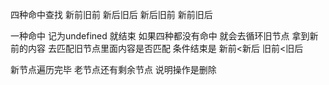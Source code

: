 四种命中查找
新前旧前
新后旧后
新后旧前
新前旧后

一种命中 记为undefined 就结束 如果四种都没有命中 就会去循环旧节点 拿到新前的内容 去匹配旧节点里面内容是否匹配 
条件结束是 新前<新后 旧前<旧后

新节点遍历完毕 老节点还有剩余节点 说明操作是删除